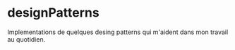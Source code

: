 # designPatterns
Implementations de quelques desing patterns qui m'aident dans mon travail au quotidien.
